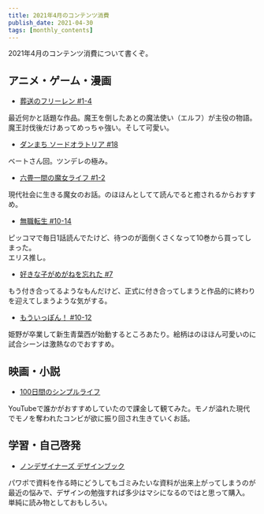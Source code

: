 ```yaml
---
title: 2021年4月のコンテンツ消費
publish_date: 2021-04-30
tags: [monthly_contents]
---
```


2021年4月のコンテンツ消費について書くぞ。

## アニメ・ゲーム・漫画
- [葬送のフリーレン #1-4](https://amzn.to/3st865p)

最近何かと話題な作品。魔王を倒したあとの魔法使い（エルフ）が主役の物語。魔王討伐後だけあってめっちゃ強い。そして可愛い。

- [ダンまち ソードオラトリア #18](https://amzn.to/3v0bvud)

ベートさん回。ツンデレの極み。

- [六畳一間の魔女ライフ #1-2](https://amzn.to/2RnvvbG)

現代社会に生きる魔女のお話。のほほんとしてて読んでると癒されるからおすすめ。

- [無職転生 #10-14](https://amzn.to/3eSTiIL)

ピッコマで毎日1話読んでたけど、待つのが面倒くさくなって10巻から買ってしまった。  
エリス推し。

- [好きな子がめがねを忘れた #7](https://amzn.to/2RohB9d)

もう付き合ってるようなもんだけど、正式に付き合ってしまうと作品的に終わりを迎えてしまうような気がする。

- [もういっぽん！ #10-12](https://amzn.to/3h2ISc0)

姫野が卒業して新生青葉西が始動するところあたり。絵柄はのほほん可愛いのに試合シーンは激熱なのでおすすめ。

## 映画・小説

- [100日間のシンプルライフ](https://www.video.unext.jp/title/SID0052953)

YouTubeで誰かがおすすめしていたので課金して観てみた。モノが溢れた現代でモノを奪われたコンビが欲に振り回され生きていくお話。  

## 学習・自己啓発
- [ノンデザイナーズ デザインブック](https://amzn.to/3n0cAj4)

パワポで資料を作る時にどうしてもゴミみたいな資料が出来上がってしまうのが最近の悩みで、デザインの勉強すれば多少はマシになるのではと思って購入。  
単純に読み物としておもしろい。
